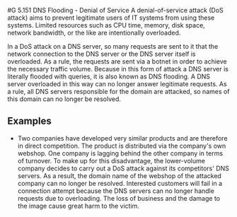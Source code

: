 #G 5.151 DNS Flooding - Denial of Service
A denial-of-service attack (DoS attack) aims to prevent legitimate users of IT systems from using these systems. Limited resources such as CPU time, memory, disk space, network bandwidth, or the like are intentionally overloaded.

In a DoS attack on a DNS server, so many requests are sent to it that the network connection to the DNS server or the DNS server itself is overloaded. As a rule, the requests are sent via a botnet in order to achieve the necessary traffic volume. Because in this form of attack a DNS server is literally flooded with queries, it is also known as DNS flooding. A DNS server overloaded in this way can no longer answer legitimate requests. As a rule, all DNS servers responsible for the domain are attacked, so names of this domain can no longer be resolved.



## Examples 
* Two companies have developed very similar products and are therefore in direct competition. The product is distributed via the company's own webshop. One company is lagging behind the other company in terms of turnover. To make up for this disadvantage, the lower-volume company decides to carry out a DoS attack against its competitors' DNS servers. As a result, the domain name of the webshop of the attacked company can no longer be resolved. Interested customers will fail in a connection attempt because the DNS servers can no longer handle requests due to overloading. The loss of business and the damage to the image cause great harm to the victim.




